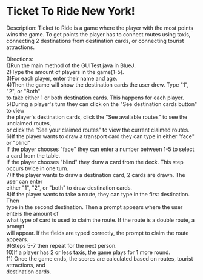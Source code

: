 # Ticket To Ride New York!

Description: Ticket to Ride is a game where the player with the
most points wins the game. To get points the player has to
connect routes using taxis, connecting 2 destinations from 
destination cards, or connecting tourist attractions.

Directions:</br>
1)Run the main method of the GUITest.java  in BlueJ. <br/>
2)Type the amount of players in the game(1-5).<br/>
3)For each player, enter their name and age.<br/>
4)Then the game will show the destination cards the user drew. Type "1", "2", or "Both" <br/>
to take either 1 or both destination cards. This happens for each player.<br/>
5)During a player's turn they can click on the "See destination cards button" to view <br/>
the player's destination cards, click the "See avaliable routes" to see the unclaimed routes,<br/>
or click the "See your claimed routes" to view the current claimed routes.<br/>
6)If the player wants to draw a transport card they can type in either "face" or "blind"<br/>
If the player chooses "face" they can enter a number between 1-5 to select a card from the table.<br/>
If the player chooses "blind" they draw a card from the deck. This step occurs twice in one turn.<br/>
7)If the player wants to draw a destination card, 2 cards are drawn. The user can enter <br/>
either "1", "2", or "both" to draw destination cards. <br/>
8)If the player wants to take a route, they can type in the first destination. Then<br/>
type in the second destination. Then a prompt appears where the user enters the amount of <br/>
what type of card is used to claim the route. If the route is a double route, a prompt <br/>
will appear. If the fields are typed correctly, the prompt to claim the route appears.<br/>
9)Steps 5-7 then repeat for the next person. <br/>
10)If a player has 2 or less taxis, the game plays for 1 more round. <br/>
11) Once the game ends, the scores are calculated based on routes, tourist attractions, and <br/>
destination cards. <br/>
